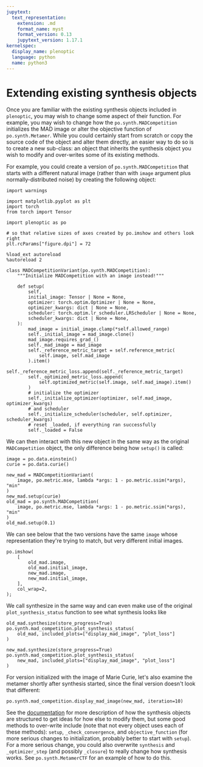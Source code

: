 ```yaml
---
jupytext:
  text_representation:
    extension: .md
    format_name: myst
    format_version: 0.13
    jupytext_version: 1.17.1
kernelspec:
  display_name: plenoptic
  language: python
  name: python3
---
```


# Extending existing synthesis objects

Once you are familiar with the existing synthesis objects included in `plenoptic`, you may wish to change some aspect of their function. For example, you may wish to change how the `po.synth.MADCompetition` initializes the MAD image or alter the objective function of `po.synth.Metamer`. While you could certainly start from scratch or copy the source code of the object and alter them directly, an easier way to do so is to create a new sub-class: an object that inherits the synthesis object you wish to modify and over-writes some of its existing methods.

For example, you could create a version of `po.synth.MADCompetition` that starts with a different natural image (rather than with `image` argument plus normally-distributed noise) by creating the following object:

```{code-cell} ipython3
import warnings

import matplotlib.pyplot as plt
import torch
from torch import Tensor

import plenoptic as po

# so that relative sizes of axes created by po.imshow and others look right
plt.rcParams["figure.dpi"] = 72

%load_ext autoreload
%autoreload 2
```

```{code-cell} ipython3
class MADCompetitionVariant(po.synth.MADCompetition):
    """Initialize MADCompetition with an image instead!"""

    def setup(
        self,
        initial_image: Tensor | None = None,
        optimizer: torch.optim.Optimizer | None = None,
        optimizer_kwargs: dict | None = None,
        scheduler: torch.optim.lr_scheduler.LRScheduler | None = None,
        scheduler_kwargs: dict | None = None,
    ):
        mad_image = initial_image.clamp(*self.allowed_range)
        self._initial_image = mad_image.clone()
        mad_image.requires_grad_()
        self._mad_image = mad_image
        self._reference_metric_target = self.reference_metric(
            self.image, self.mad_image
        ).item()
        self._reference_metric_loss.append(self._reference_metric_target)
        self._optimized_metric_loss.append(
            self.optimized_metric(self.image, self.mad_image).item()
        )
        # initialize the optimizer
        self._initialize_optimizer(optimizer, self.mad_image, optimizer_kwargs)
        # and scheduler
        self._initialize_scheduler(scheduler, self.optimizer, scheduler_kwargs)
        # reset _loaded, if everything ran successfully
        self._loaded = False
```

We can then interact with this new object in the same way as the original `MADCompetition` object, the only difference being how `setup()` is called:

```{code-cell} ipython3
image = po.data.einstein()
curie = po.data.curie()

new_mad = MADCompetitionVariant(
    image, po.metric.mse, lambda *args: 1 - po.metric.ssim(*args), "min"
)
new_mad.setup(curie)
old_mad = po.synth.MADCompetition(
    image, po.metric.mse, lambda *args: 1 - po.metric.ssim(*args), "min"
)
old_mad.setup(0.1)
```

We can see below that the two versions have the same `image` whose representation they're trying to match, but very different initial images.

```{code-cell} ipython3
po.imshow(
    [
        old_mad.image,
        old_mad.initial_image,
        new_mad.image,
        new_mad.initial_image,
    ],
    col_wrap=2,
);
```

We call synthesize in the same way and can even make use of the original `plot_synthesis_status` function to see what synthesis looks like

```{code-cell} ipython3
old_mad.synthesize(store_progress=True)
po.synth.mad_competition.plot_synthesis_status(
    old_mad, included_plots=["display_mad_image", "plot_loss"]
)
```

```{code-cell} ipython3
new_mad.synthesize(store_progress=True)
po.synth.mad_competition.plot_synthesis_status(
    new_mad, included_plots=["display_mad_image", "plot_loss"]
)
```

For version initialized with the image of Marie Curie, let's also examine the metamer shortly after synthesis started, since the final version doesn't look that different:

```{code-cell} ipython3
po.synth.mad_competition.display_mad_image(new_mad, iteration=10)
```

See the [documentation](../../synthesis.md) for more description of how the synthesis objects are structured to get ideas for how else to modify them, but some good methods to over-write include (note that not every object uses each of these methods): `setup`, `_check_convergence`, and `objective_function` (for more serious changes to initialization, probably better to start with `setup`). For a more serious change, you could also overwrite `synthesis` and `_optimizer_step` (and possibly `_closure`) to really change how synthesis works. See `po.synth.MetamerCTF` for an example of how to do this.
